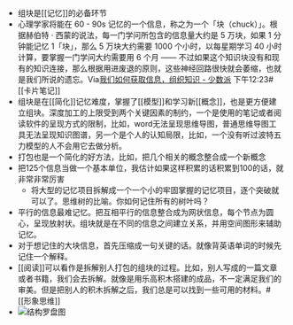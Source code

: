 - 组块是[[记忆]]的必备环节
- 心理学家将能在 60 - 90s 记忆的一个信息，称之为一个「块（chuck）」。根据赫伯特 · 西蒙的说法，每一门学问所包含的信息量大约是 5 万块，如果 1 分钟能记忆 1「块」，那么 5 万块大约需要 1000 个小时，以每星期学习 40 小时计算，要掌握一门学问大约需要用 6 个月 —— 不过如果这个知识块没有和现有的知识连接，那么根据用进废退的原则，这些神经回路很快就会萎缩，也就是我们所说的遗忘。Via[我们如何获取信息，组织知识 - 少数派](https://sspai.com/post/60770) 下午12:23#[[卡片笔记]]
- 组块是在[[简化]]记忆难度，掌握了[[模型]]和学习新[[概念]]，也是更方便建立组块。深度加工的上限受到两个关键因素的制约，一个是使用的笔记或者阅读软件的呈现方式的限制，比如，word无法呈现思维导图，普通思维导图工具无法呈现知识图谱，另一个是个人的认知局限，比如，一个没有听过波特五力模型的人不会用它去做分析。
- 打包也是一个简化的好方法，比如，把几个相关的概念整合成一个新概念
- 把125个信息当做一个基本单位，我估计如果这样积累的话积累到100的话，就非常非常厉害
    - 将大型的记忆项目拆解成一个一个小的牢固掌握的记忆项目，逐个突破就可以了。思维树的比喻。你如何记住所有的树叶吗？
- 平行的信息最难记忆。把互相平行的信息整合成为网状信息，每个节点为圆心，呈现放射状。组块就是在不同的信息之间建立关系，并用空间图形来辅助记忆。
- 对于想记住的大块信息，首先压缩成一句关键的话。就像背英语单词的时候先记住一个解释。
- [[阅读]]可以看作是拆解别人打包的组块的过程。比如，别人写成的一篇文章或者书籍，我们会去拆解。就像是用乐高积木搭建的成品，不一定满足我们的审美。但是把别人的积木拆解之后，我们总是可以找到一些可用的材料。#[[形象思维]]
- ![](https://firebasestorage.googleapis.com/v0/b/firescript-577a2.appspot.com/o/imgs%2Fapp%2Fxinyiheng%2F95wLT7oTwo.jpg?alt=media&token=8aff9ce2-9dbf-4d66-a90c-ba885a9acf18)结构罗盘图
